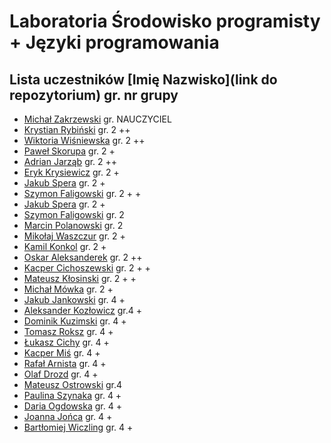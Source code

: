 # Laboratoria Środowisko programisty + Języki programowania

## Lista uczestników \[Imię Nazwisko\]\(link do repozytorium\) gr. nr grupy

- [Michał Zakrzewski](https://github.com/ZakrzewskiM30/SPJP/) gr. NAUCZYCIEL
- [Krystian Rybiński](https://github.com/rybinskik/clanguage.git) gr. 2 ++
- [Wiktoria Wiśniewska](https://github.com/wiqtoriaw/laboratoria) gr. 2 ++
- [Paweł Skorupa](https://github.com/skorupap/SPJP-1) gr. 2 +
- [Adrian Jarząb](https://github.com/Kodii1/Nazwa.git) gr. 2 ++
- [Eryk Krysiewicz](https://github.com/erykexd/laboratoria.git) gr. 2 +
- [Jakub Spera](https://github.com/SperaJakub/cwiczenia) gr. 2 +
- [Szymon Faligowski](https://github.com/SzymonFaligowskiUG/StudiaINFLab) gr. 2 + +
- [Jakub Spera](https://github.com/SperaJakub/cwiczenia) gr. 2 +
- [Szymon Faligowski](https://github.com/SzymonFaligowskiUG/StudiaINFLab) gr. 2
- [Marcin Polanowski](https://github.com/marcinpolanowski/SPJP) gr. 2 
- [Mikołaj Waszczur](https://github.com/mwaszczur/SPJP/) gr. 2 +
- [Kamil Konkol](https://github.com/kkonkol/Laboratoria/) gr. 2 +
- [Oskar Aleksanderek](https://github.com/oaleksanderek/) gr. 2 ++
- [Kacper Cichoszewski](https://github.com/kcichoszewski444/ug) gr. 2 + +
- [Mateusz Kłosinski](https://github.com/mklosinski1/mklosinski/) gr. 2 + +
- [Michał Mówka](https://github.com/beobeb/UG) gr. 2 +
- [Jakub Jankowski](https://github.com/qn3k/Cwiczenia) gr. 4 +
- [Aleksander Kozłowicz](https://github.com/Aleks277/newproject) gr.4 +
- [Dominik Kuzimski](https://github.com/dkuzimski/SPJP) gr. 4 +
- [Tomasz Roksz](https://github.com/tomaszroksz/SPJP) gr. 4 +
- [Łukasz Cichy](https://github.com/lcichy16/Laboratorium) gr. 4 +
- [Kacper Miś](https://github.com/misk2) gr. 4 +
- [Rafał Arnista](https://github.com/rarnista22/UG_lab.git) gr. 4 +
- [Olaf Drozd](https://github.com/Olaf1522/studiaLab.git) gr. 4 +
- [Mateusz Ostrowski](https://github.com/Matost99/Informatyka.git) gr.4
- [Paulina Szynaka](https://github.com/paulina9876/SPJP) gr. 4 +
- [Daria Ogdowska](https://github.com/DariaOgd/UG_SPJP) gr. 4 +
- [Joanna Jońca](https://github.com/jjonca/SPJP) gr. 4 +
- [Bartłomiej Wiczling](https://github.com/BWiczling/Bart-omiej-Wiczling.git) gr. 4 +
